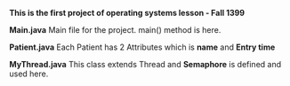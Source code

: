 **This is the first project of operating systems lesson - Fall 1399**

**Main.java**
Main file for the project.
main() method is here.

**Patient.java**
Each Patient has 2 Attributes which is **name** and **Entry time**

**MyThread.java**
This class extends Thread and **Semaphore** is defined and used here.
